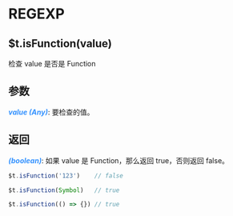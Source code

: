 # REGEXP

## $t.isFunction(value)

检查 value 是否是 Function

## 参数

<i style="color: #3492ff;font-weight: 700;">value (Any)</i>: 要检查的值。

## 返回

<i style="color: #3492ff;font-weight: 700;">(boolean)</i>: 如果 value 是 Function，那么返回 true，否则返回 false。

```javascript
$t.isFunction('123')    // false

$t.isFunction(Symbol)   // true

$t.isFunction(() => {}) // true
```
